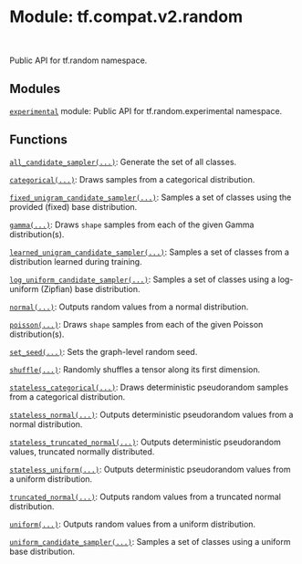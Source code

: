 <div itemscope itemtype="http://developers.google.com/ReferenceObject">
<meta itemprop="name" content="tf.compat.v2.random" />
<meta itemprop="path" content="Stable" />
</div>

# Module: tf.compat.v2.random


<table class="tfo-notebook-buttons tfo-api" align="left">
</table>



Public API for tf.random namespace.



## Modules

[`experimental`](../../../tf/compat/v2/random/experimental.md) module: Public API for tf.random.experimental namespace.

## Functions

[`all_candidate_sampler(...)`](../../../tf/random/all_candidate_sampler.md): Generate the set of all classes.

[`categorical(...)`](../../../tf/random/categorical.md): Draws samples from a categorical distribution.

[`fixed_unigram_candidate_sampler(...)`](../../../tf/random/fixed_unigram_candidate_sampler.md): Samples a set of classes using the provided (fixed) base distribution.

[`gamma(...)`](../../../tf/random/gamma.md): Draws `shape` samples from each of the given Gamma distribution(s).

[`learned_unigram_candidate_sampler(...)`](../../../tf/random/learned_unigram_candidate_sampler.md): Samples a set of classes from a distribution learned during training.

[`log_uniform_candidate_sampler(...)`](../../../tf/random/log_uniform_candidate_sampler.md): Samples a set of classes using a log-uniform (Zipfian) base distribution.

[`normal(...)`](../../../tf/random/normal.md): Outputs random values from a normal distribution.

[`poisson(...)`](../../../tf/random/poisson.md): Draws `shape` samples from each of the given Poisson distribution(s).

[`set_seed(...)`](../../../tf/random/set_seed.md): Sets the graph-level random seed.

[`shuffle(...)`](../../../tf/random/shuffle.md): Randomly shuffles a tensor along its first dimension.

[`stateless_categorical(...)`](../../../tf/random/stateless_categorical.md): Draws deterministic pseudorandom samples from a categorical distribution.

[`stateless_normal(...)`](../../../tf/random/stateless_normal.md): Outputs deterministic pseudorandom values from a normal distribution.

[`stateless_truncated_normal(...)`](../../../tf/random/stateless_truncated_normal.md): Outputs deterministic pseudorandom values, truncated normally distributed.

[`stateless_uniform(...)`](../../../tf/random/stateless_uniform.md): Outputs deterministic pseudorandom values from a uniform distribution.

[`truncated_normal(...)`](../../../tf/random/truncated_normal.md): Outputs random values from a truncated normal distribution.

[`uniform(...)`](../../../tf/random/uniform.md): Outputs random values from a uniform distribution.

[`uniform_candidate_sampler(...)`](../../../tf/random/uniform_candidate_sampler.md): Samples a set of classes using a uniform base distribution.

